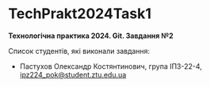 # TechPrakt2024Task1
**Технологічна практика 2024. Git. Завдання №2**

Список студентів, які виконали завдання:
* Пастухов Олександр Костянтинович, група ІПЗ-22-4, ipz224_pok@student.ztu.edu.ua
